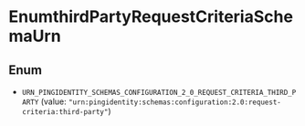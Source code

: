 

# EnumthirdPartyRequestCriteriaSchemaUrn

## Enum


* `URN_PINGIDENTITY_SCHEMAS_CONFIGURATION_2_0_REQUEST_CRITERIA_THIRD_PARTY` (value: `"urn:pingidentity:schemas:configuration:2.0:request-criteria:third-party"`)



